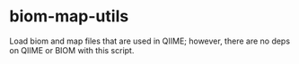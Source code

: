 biom-map-utils
==============

Load biom and map files that are used in QIIME; however, there are no deps on QIIME or BIOM with this script.
